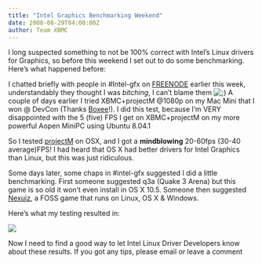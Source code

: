 ```yaml
---
title: "Intel Graphics Benchmarking Weekend"
date: 2008-08-29T04:00:00Z
author: Team XBMC
---
```


I long suspected something to not be 100% correct with Intel’s Linux drivers for Graphics, so before this weekend I set out to do some benchmarking. Here’s what happened before:

I chatted briefly with people in #Intel-gfx on [FREENODE](http://freenode.net/) earlier this week, understandably they thought I was _bitching_, I can’t blame them ![;)](/images/blog/icon_wink.gif) A couple of days earlier I tried XBMC+projectM @1080p on my Mac Mini that I won @ DevCon (Thanks [Boxee](http://blog.boxee.tv)!). I did this test, because I’m VERY disappointed with the 5 (five) FPS I get on XBMC+projectM on my more powerful Aopen MiniPC using Ubuntu 8.04.1

So I tested [projectM](http://projectm.sourceforge.net/) on OSX, and I got a **mindblowing** 20-60fps (30-40 average)FPS! I had heard that OS X had better drivers for Intel Graphics than Linux, but this was just ridiculous.

Some days later, some chaps in #intel-gfx suggested I did a little benchmarking. First someone suggested q3a (Quake 3 Arena) but this game is so old it won’t even install in OS X 10.5. Someone then suggested [Nexuiz](http://www.alientrap.com/games/nexuiz/), a FOSS game that runs on Linux, OS X & Windows.

Here’s what my testing resulted in:

[![](/images/blog/timedemo3_1.jpeg)](/images/blog/timedemo3_1.jpeg)

Now I need to find a good way to let Intel Linux Driver Developers know about these results. If you got any tips, please email or leave a comment
